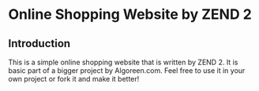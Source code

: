 
Online Shopping Website by ZEND 2
======================
Introduction
------------
This is a simple online shopping website that is written by ZEND 2.
It is basic part of a bigger project by Algoreen.com.
Feel free to use it in your own project or fork it and make it better!



